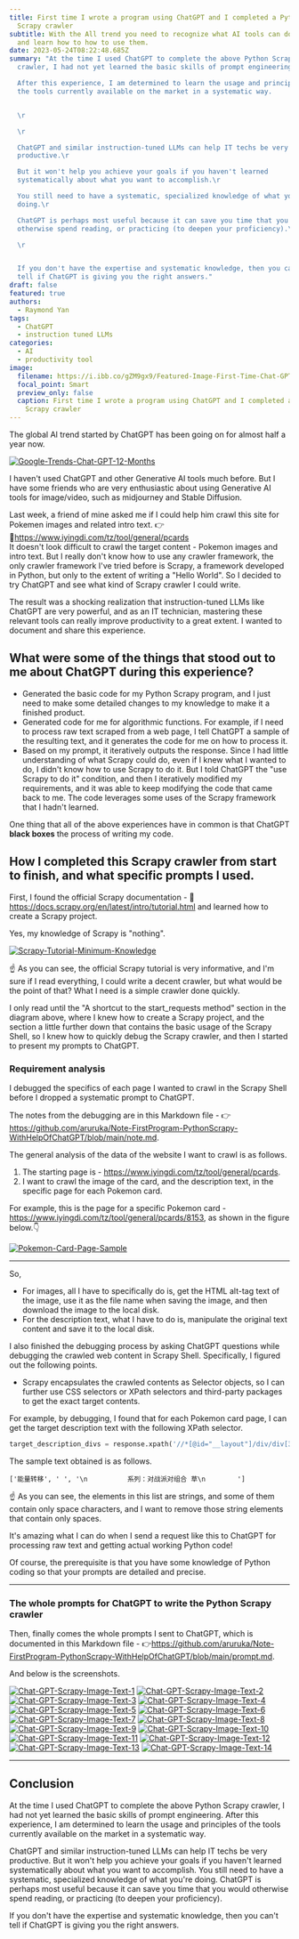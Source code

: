 ```yaml
---
title: First time I wrote a program using ChatGPT and I completed a Python
  Scrapy crawler
subtitle: With the All trend you need to recognize what AI tools can do for you
  and learn how to how to use them.
date: 2023-05-24T08:22:48.685Z
summary: "At the time I used ChatGPT to complete the above Python Scrapy
  crawler, I had not yet learned the basic skills of prompt engineering.\r

  After this experience, I am determined to learn the usage and principles of
  the tools currently available on the market in a systematic way.


  \r

  \r

  ChatGPT and similar instruction-tuned LLMs can help IT techs be very
  productive.\r

  But it won't help you achieve your goals if you haven't learned
  systematically about what you want to accomplish.\r

  You still need to have a systematic, specialized knowledge of what you're
  doing.\r

  ChatGPT is perhaps most useful because it can save you time that you would
  otherwise spend reading, or practicing (to deepen your proficiency).\r

  \r


  If you don't have the expertise and systematic knowledge, then you can't
  tell if ChatGPT is giving you the right answers."
draft: false
featured: true
authors:
  - Raymond Yan
tags:
  - ChatGPT
  - instruction tuned LLMs
categories:
  - AI
  - productivity tool
image:
  filename: https://i.ibb.co/gZM9gx9/Featured-Image-First-Time-Chat-GPT-Python-Scrapy-Scrawler.png
  focal_point: Smart
  preview_only: false
  caption: First time I wrote a program using ChatGPT and I completed a Python
    Scrapy crawler
---
```



The global AI trend started by ChatGPT has been going on for almost half a year now.



<a href="https://ibb.co/Thj1L2B"><img src="https://i.ibb.co/x59YHLS/Google-Trends-Chat-GPT-12-Months.png" alt="Google-Trends-Chat-GPT-12-Months" border="0"></a>



<script type="text/javascript" src="https://ssl.gstatic.com/trends_nrtr/3349_RC01/embed_loader.js"></script> <script type="text/javascript"> trends.embed.renderExploreWidget("TIMESERIES", {"comparisonItem":[{"keyword":"chatgpt","geo":"","time":"today 12-m"}],"category":0,"property":""}, {"exploreQuery":"q=chatgpt&date=today 12-m","guestPath":"https://trends.google.com:443/trends/embed/"}); </script>



I haven't used ChatGPT and other Generative AI tools much before. But I have some friends who are very enthusiastic about using Generative AI tools for image/video, such as midjourney and Stable Diffusion.



Last week, a friend of mine asked me if I could help him crawl this site for Pokemen images and related intro text. 👉🔗<https://www.iyingdi.com/tz/tool/general/pcards>  
It doesn't look difficult to crawl the target content - Pokemon images and intro text. But I really don't know how to use any crawler framework, the only crawler framework I've tried before is Scrapy, a framework developed in Python, but only to the extent of writing a "Hello World". So I decided to try ChatGPT and see what kind of Scrapy crawler I could write.



The result was a shocking realization that instruction-tuned LLMs like ChatGPT are very powerful, and as an IT technician, mastering these relevant tools can really improve productivity to a great extent.
I wanted to document and share this experience.



## What were some of the things that stood out to me about ChatGPT during this experience?



- Generated the basic code for my Python Scrapy program, and I just need to make some detailed changes to my knowledge to make it a finished product.
- Generated code for me for algorithmic functions. For example, if I need to process raw text scraped from a web page, I tell ChatGPT a sample of the resulting text, and it generates the code for me on how to process it.
- Based on my prompt, it iteratively outputs the response. Since I had little understanding of what Scrapy could do, even if I knew what I wanted to do, I didn't know how to use Scrapy to do it. But I told ChatGPT the "use Scrapy to do it" condition, and then I iteratively modified my requirements, and it was able to keep modifying the code that came back to me. The code leverages some uses of the Scrapy framework that I hadn't learned.



One thing that all of the above experiences have in common is that ChatGPT **black boxes** the process of writing my code.



## How I completed this Scrapy crawler from start to finish, and what specific prompts I used.



First, I found the official Scrapy documentation - 🔗 <https://docs.scrapy.org/en/latest/intro/tutorial.html> and learned how to create a Scrapy project.


Yes, my knowledge of Scrapy is "nothing".



<a href="https://ibb.co/L54V1Gx"><img src="https://i.ibb.co/VmXfTKg/Scrapy-Tutorial-Minimum-Knowledge.png" alt="Scrapy-Tutorial-Minimum-Knowledge" border="0"></a>



☝ As you can see, the official Scrapy tutorial is very informative, and I'm sure if I read everything, I could write a decent crawler, but what would be the point of that?
What I need is a simple crawler done quickly.


I only read until the "A shortcut to the start_requests method" section in the diagram above, where I knew how to create a Scrapy project, and the section a little further down that contains the basic usage of the Scrapy Shell, so I knew how to quickly debug the Scrapy crawler, and then I started to present my prompts to ChatGPT.



### Requirement analysis



I debugged the specifics of each page I wanted to crawl in the Scrapy Shell before I dropped a systematic prompt to ChatGPT.


The notes from the debugging are in this Markdown file - 👉<https://github.com/aruruka/Note-FirstProgram-PythonScrapy-WithHelpOfChatGPT/blob/main/note.md>.



The general analysis of the data of the website I want to crawl is as follows.



1. The starting page is - <https://www.iyingdi.com/tz/tool/general/pcards>.
2. I want to crawl the image of the card, and the description text, in the specific page for each Pokemon card.



For example, this is the page for a specific Pokemon card - <https://www.iyingdi.com/tz/tool/general/pcards/8153>, as shown in the figure below.👇



<a href="https://ibb.co/dKQNjXz"><img src="https://i.ibb.co/Yjt5PJq/Pokemon-Card-Page-Sample.png" alt="Pokemon-Card-Page-Sample" border="0"></a>



___


So,



- For images, all I have to specifically do is, get the HTML alt-tag text of the image, use it as the file name when saving the image, and then download the image to the local disk.
- For the description text, what I have to do is, manipulate the original text content and save it to the local disk.



I also finished the debugging process by asking ChatGPT questions while debugging the crawled web content in Scrapy Shell.
Specifically, I figured out the following points.


- Scrapy encapsulates the crawled contents as Selector objects, so I can further use CSS selectors or XPath selectors and third-party packages to get the exact target contents.


For example, by debugging, I found that for each Pokemon card page, I can get the target description text with the following XPath selector.


```python
target_description_divs = response.xpath('//*[@id="__layout"]/div/div[3]/div/div/div[2]/div/div')
```

The sample text obtained is as follows.

```
['能量转移', ' ', '\n          系列：对战派对组合 草\n        ']
```


☝ As you can see, the elements in this list are strings, and some of them contain only space characters, and I want to remove those string elements that contain only spaces.

It's amazing what I can do when I send a request like this to ChatGPT for processing raw text and getting actual working Python code!

Of course, the prerequisite is that you have some knowledge of Python coding so that your prompts are detailed and precise.


___


### The whole prompts for ChatGPT to write the Python Scrapy crawler


Then, finally comes the whole prompts I sent to ChatGPT, which is documented in this Markdown file - 👉<https://github.com/aruruka/Note-FirstProgram-PythonScrapy-WithHelpOfChatGPT/blob/main/prompt.md>.


And below is the screenshots.


<a href="https://ibb.co/GcVRNMr"><img src="https://i.ibb.co/t8bDF21/Chat-GPT-Scrapy-Image-Text-1.png" alt="Chat-GPT-Scrapy-Image-Text-1" border="0"></a>
<a href="https://ibb.co/Gcj7T3Z"><img src="https://i.ibb.co/r4JksfB/Chat-GPT-Scrapy-Image-Text-2.png" alt="Chat-GPT-Scrapy-Image-Text-2" border="0"></a>
<a href="https://ibb.co/HpX3pfY"><img src="https://i.ibb.co/93GS3k2/Chat-GPT-Scrapy-Image-Text-3.png" alt="Chat-GPT-Scrapy-Image-Text-3" border="0"></a>
<a href="https://ibb.co/gWjSZ9F"><img src="https://i.ibb.co/C91bK8s/Chat-GPT-Scrapy-Image-Text-4.png" alt="Chat-GPT-Scrapy-Image-Text-4" border="0"></a>
<a href="https://ibb.co/WtjhrQT"><img src="https://i.ibb.co/Hd3Sc0J/Chat-GPT-Scrapy-Image-Text-5.png" alt="Chat-GPT-Scrapy-Image-Text-5" border="0"></a>
<a href="https://ibb.co/QpY7gG3"><img src="https://i.ibb.co/q7mLSw3/Chat-GPT-Scrapy-Image-Text-6.png" alt="Chat-GPT-Scrapy-Image-Text-6" border="0"></a>
<a href="https://ibb.co/bRmrF8D"><img src="https://i.ibb.co/XkLzDvM/Chat-GPT-Scrapy-Image-Text-7.png" alt="Chat-GPT-Scrapy-Image-Text-7" border="0"></a>
<a href="https://ibb.co/5BkBnx5"><img src="https://i.ibb.co/Gc9ct3V/Chat-GPT-Scrapy-Image-Text-8.png" alt="Chat-GPT-Scrapy-Image-Text-8" border="0"></a>
<a href="https://ibb.co/0cHz4P5"><img src="https://i.ibb.co/XbcG0mH/Chat-GPT-Scrapy-Image-Text-9.png" alt="Chat-GPT-Scrapy-Image-Text-9" border="0"></a>
<a href="https://ibb.co/sbL6sSs"><img src="https://i.ibb.co/ydLYgTg/Chat-GPT-Scrapy-Image-Text-10.png" alt="Chat-GPT-Scrapy-Image-Text-10" border="0"></a>
<a href="https://ibb.co/kJQmRMs"><img src="https://i.ibb.co/Jq53fCw/Chat-GPT-Scrapy-Image-Text-11.png" alt="Chat-GPT-Scrapy-Image-Text-11" border="0"></a>
<a href="https://ibb.co/bmbpTGD"><img src="https://i.ibb.co/c3Yz0sV/Chat-GPT-Scrapy-Image-Text-12.png" alt="Chat-GPT-Scrapy-Image-Text-12" border="0"></a>
<a href="https://ibb.co/G7x2DCM"><img src="https://i.ibb.co/R2v0KQ6/Chat-GPT-Scrapy-Image-Text-13.png" alt="Chat-GPT-Scrapy-Image-Text-13" border="0"></a>
<a href="https://ibb.co/9WY54JC"><img src="https://i.ibb.co/bXd9vx8/Chat-GPT-Scrapy-Image-Text-14.png" alt="Chat-GPT-Scrapy-Image-Text-14" border="0"></a>


___


## Conclusion


At the time I used ChatGPT to complete the above Python Scrapy crawler, I had not yet learned the basic skills of prompt engineering.
After this experience, I am determined to learn the usage and principles of the tools currently available on the market in a systematic way.


ChatGPT and similar instruction-tuned LLMs can help IT techs be very productive.
But it won't help you achieve your goals if you haven't learned systematically about what you want to accomplish.
You still need to have a systematic, specialized knowledge of what you're doing.
ChatGPT is perhaps most useful because it can save you time that you would otherwise spend reading, or practicing (to deepen your proficiency).


If you don't have the expertise and systematic knowledge, then you can't tell if ChatGPT is giving you the right answers.
